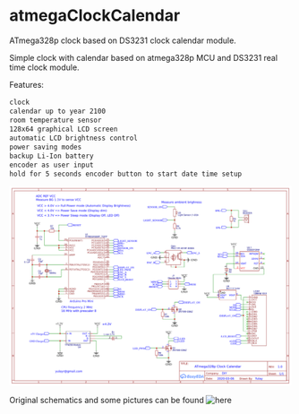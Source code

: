 # atmegaClockCalendar
ATmega328p clock based on DS3231 clock calendar module.

Simple clock with calendar based on atmega328p MCU and DS3231 real time clock module. 

Features:

    clock
    calendar up to year 2100
    room temperature sensor
    128x64 graphical LCD screen
    automatic LCD brightness control
    power saving modes
    backup Li-Ion battery
    encoder as user input
    hold for 5 seconds encoder button to start date time setup

![atmegaClock schematics](https://github.com/CppBaddy/atmegaClockCalendar/blob/main/schematics.png?raw=true)

Original schematics and some pictures can be found ![here](https://easyeda.com/Yulay/atmega328p-clock_copy_copy_copy)

